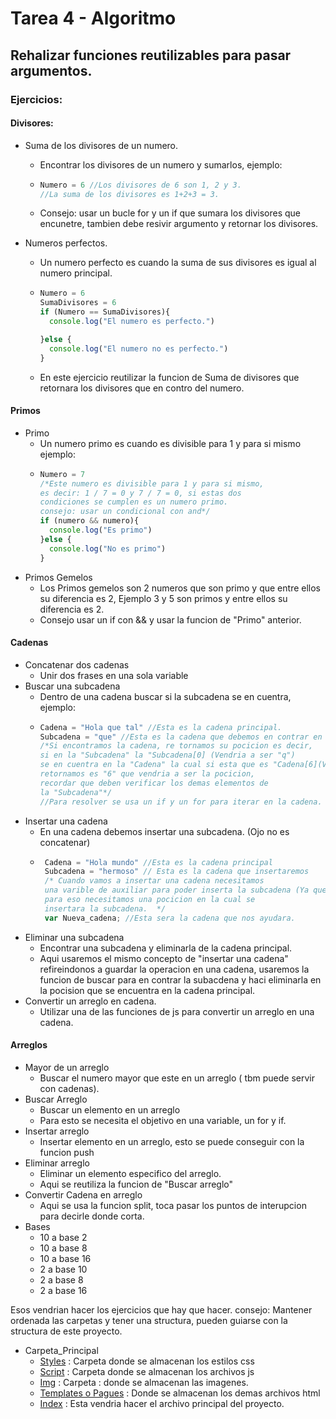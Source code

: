 # Tarea 4 - Algoritmo
## Rehalizar funciones reutilizables para pasar argumentos.
### Ejercicios:
#### Divisores:
  - Suma de los divisores de un numero.
    - Encontrar los divisores de un numero y sumarlos, ejemplo:
    - ```js
      Numero = 6 //Los divisores de 6 son 1, 2 y 3.
      //La suma de los divisores es 1+2+3 = 3.
    - Consejo: usar un bucle for y un if que sumara los divisores que encunetre, tambien debe resivir argumento y retornar los divisores.

- Numeros perfectos.
    - Un numero perfecto es cuando la suma de sus divisores es igual al numero principal.
    - ```js
      Numero = 6
      SumaDivisores = 6
      if (Numero == SumaDivisores){
        console.log("El numero es perfecto.")

      }else {
        console.log("El numero no es perfecto.")
      }
    - En este ejercicio reutilizar la funcion de Suma de divisores que retornara los divisores que en contro del numero.
#### Primos
  - Primo
    - Un numero primo es cuando es divisible para 1 y para si mismo ejemplo:
    - ```js
      Numero = 7
      /*Este numero es divisible para 1 y para si mismo,
      es decir: 1 / 7 = 0 y 7 / 7 = 0, si estas dos
      condiciones se cumplen es un numero primo.
      consejo: usar un condicional con and*/
      if (numero && numero){
        console.log("Es primo")
      }else {
        console.log("No es primo")
      }
  - Primos Gemelos
    - Los Primos gemelos son 2 numeros que son primo y que entre ellos su diferencia es 2, Ejemplo 3 y 5 son primos y entre ellos su diferencia es 2.
    - Consejo usar un if con && y usar la funcion de "Primo" anterior.

#### Cadenas
  - Concatenar dos cadenas
    - Unir dos frases en una sola variable
  - Buscar una subcadena
    - Dentro de una cadena buscar si la subcadena se en cuentra, ejemplo:
    - ```js
      Cadena = "Hola que tal" //Esta es la cadena principal.
      Subcadena = "que" //Esta es la cadena que debemos en contrar en la cadena principal.
      /*Si encontramos la cadena, re tornamos su pocicion es decir,
      si en la "Subcadena" la "Subcadena[0] (Vendria a ser "q")
      se en cuentra en la "Cadena" la cual si esta que es "Cadena[6](Vendria a ser la "q") entonces lo que
      retornamos es "6" que vendria a ser la pocicion,
      recordar que deben verificar los demas elementos de
      la "Subcadena"*/
      //Para resolver se usa un if y un for para iterar en la cadena.
  - Insertar una cadena
    - En una cadena debemos insertar una subcadena. (Ojo no es concatenar)
    -  ```js
        Cadena = "Hola mundo" //Esta es la cadena principal
        Subcadena = "hermoso" // Esta es la cadena que insertaremos
        /* Cuando vamos a insertar una cadena necesitamos
        una varible de auxiliar para poder inserta la subcadena (Ya que la cadena principal no se puede modificar)
        para eso necesitamos una pocicion en la cual se
        insertara la subcadena.  */
        var Nueva_cadena; //Esta sera la cadena que nos ayudara.
  - Eliminar una subcadena
    - Encontrar una subcadena y eliminarla de la cadena principal.
    - Aqui usaremos el mismo concepto de "insertar una cadena" refireindonos a guardar la operacion en una cadena, usaremos la funcion de buscar para en contrar la subacdena y haci eliminarla en la pocision que se encuentra en la cadena principal.
  - Convertir un arreglo en cadena.
    -  Utilizar una de las funciones de js para convertir un arreglo en una cadena.
#### Arreglos
  - Mayor de un arreglo
    - Buscar el numero mayor que este en un arreglo ( tbm puede servir con cadenas).
  - Buscar Arreglo
    - Buscar un elemento en un arreglo
    - Para esto se necesita el objetivo en una variable, un for y if.
  - Insertar arreglo
    - Insertar elemento en un arreglo, esto se puede conseguir con la funcion push
  - Eliminar arreglo
    - Eliminar un elemento especifico  del arreglo.
    - Aqui se reutiliza la funcion de "Buscar arreglo"
  - Convertir Cadena en arreglo
    - Aqui se usa la funcion split, toca pasar los puntos de interupcion para decirle donde corta.
  - Bases
    - 10 a base 2
    - 10 a base 8
    - 10 a base 16
    - 2 a base 10
    - 2 a base 8
    - 2 a base 16

Esos vendrian hacer los ejercicios que hay que hacer.
consejo: Mantener ordenada las carpetas y tener una structura, pueden guiarse con la structura de este proyecto.
- Carpeta_Principal
  - [Styles](style) : Carpeta donde se almacenan los estilos css
  - [Script](script) : Carpeta donde se almacenan los archivos js
  - [Img](img) : Carpeta : donde se almacenan las imagenes.
  - [Templates o Pagues](template) : Donde se almacenan los demas archivos html
  - [Index](index.html) : Esta vendria hacer el archivo principal del proyecto.
